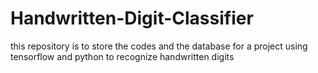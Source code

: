 # Handwritten-Digit-Classifier
this repository is to store the codes and the database for a project using tensorflow and python to recognize handwritten digits
